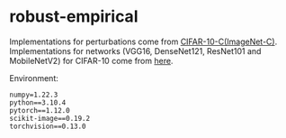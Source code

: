 # robust-empirical
Implementations for perturbations come from [CIFAR-10-C(ImageNet-C)](https://github.com/hendrycks/robustness). Implementations for networks (VGG16, DenseNet121, ResNet101 and MobileNetV2) for CIFAR-10 come from [here](https://github.com/kuangliu/pytorch-cifar).

Environment:
```
numpy=1.22.3
python==3.10.4
pytorch==1.12.0
scikit-image==0.19.2
torchvision==0.13.0
```
